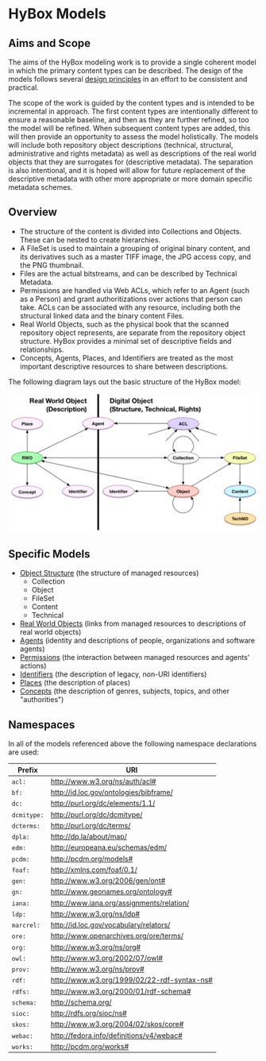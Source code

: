 
# HyBox Models

## Aims and Scope

The aims of the HyBox modeling work is to provide a single coherent model in which the primary content types can be described. The design of the models follows several [design principles][principles] in an effort to be consistent and practical.  

The scope of the work is guided by the content types and is intended to be incremental in approach.  The first content types are intentionally different to ensure a reasonable baseline, and then as they are further refined, so too the model will be refined.  When subsequent content types are added, this will then provide an opportunity to assess the model holistically.  The models will include both repository object descriptions (technical, structural, administrative and rights metadata) as well as descriptions of the real world objects that they are surrogates for (descriptive metadata).  The separation is also intentional, and it is hoped will allow for future replacement of the descriptive metadata with other more appropriate or more domain specific metadata schemes.

## Overview

* The structure of the content is divided into Collections and Objects.  These can be nested to create hierarchies.
* A FileSet is used to maintain a grouping of original binary content, and its derivatives such as a master TIFF image, the JPG access copy, and the PNG thumbnail.
* Files are the actual bitstreams, and can be described by Technical Metadata.
* Permissions are handled via Web ACLs, which refer to an Agent (such as a Person) and grant authoritizations over actions that person can take.  ACLs can be associated with any resource, including both the structural linked data and the binary content Files.
* Real World Objects, such as the physical book that the scanned repository object represents, are separate from the repository object structure.  HyBox provides a minimal set of descriptive fields and relationships.
* Concepts, Agents, Places, and Identifiers are treated as the most important descriptive resources to share between descriptions.

The following diagram lays out the basic structure of the HyBox model:

![Overview Diagram](images/high_level.png)

## Specific Models

* [Object Structure][structure] (the structure of managed resources)
  * Collection
  * Object
  * FileSet
  * Content
  * Technical
* [Real World Objects][rwo] (links from managed resources to descriptions of real world objects)
* [Agents][agents] (identity and descriptions of people, organizations and software agents)
* [Permissions][permissions] (the interaction between managed resources and agents' actions)
* [Identifiers][identifiers] (the description of legacy, non-URI identifiers)
* [Places][places] (the description of places)
* [Concepts][concepts] (the description of genres, subjects, topics, and other "authorities")


## Namespaces

In all of the models referenced above the following namespace declarations are used:

| Prefix     | URI                                                  |
|------------|------------------------------------------------------|
| `acl:`     | http://www.w3.org/ns/auth/acl#                       |
| `bf:`      | http://id.loc.gov/ontologies/bibframe/               |
| `dc:`      | http://purl.org/dc/elements/1.1/                     |
| `dcmitype:`| http://purl.org/dc/dcmitype/                         |
| `dcterms:` | http://purl.org/dc/terms/                            |
| `dpla:`    | http://dp.la/about/map/                              |
| `edm:`     | http://europeana.eu/schemas/edm/                     |
| `pcdm:`    | http://pcdm.org/models#                              |
| `foaf:`    | http://xmlns.com/foaf/0.1/                           |
| `gen:`     | http://www.w3.org/2006/gen/ont#                      |
| `gn:`      | http://www.geonames.org/ontology#                    |
| `iana:`    | http://www.iana.org/assignments/relation/            |
| `ldp:`     | http://www.w3.org/ns/ldp#                            |
| `marcrel:` | http://id.loc.gov/vocabulary/relators/               |
| `ore:`     | http://www.openarchives.org/ore/terms/               |
| `org:`     | http://www.w3.org/ns/org#                            |
| `owl:`     | http://www.w3.org/2002/07/owl#                       |
| `prov:`    | http://www.w3.org/ns/prov#                           |
| `rdf:`     | http://www.w3.org/1999/02/22-rdf-syntax-ns#          |
| `rdfs:`    | http://www.w3.org/2000/01/rdf-schema#                |
| `schema:`  | http://schema.org/                                   |
| `sioc:`    | http://rdfs.org/sioc/ns#                             |
| `skos:`    | http://www.w3.org/2004/02/skos/core#                 |
| `webac:`   | http://fedora.info/definitions/v4/webac#             |
| `works:`   | http://pcdm.org/works#                               | 


[principles]: /notes/design_principles.md
[structure]: structure.md
[rwo]: rwo.md
[agents]: agents.md
[permissions]: permissions.md
[identifiers]: identifiers.md
[places]: places.md
[concepts]: concepts.md




